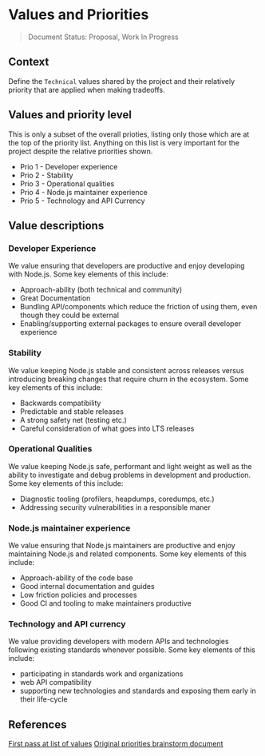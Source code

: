 # Values and Priorities

> Document Status: Proposal, Work In Progress

## Context

Define the `Technical` values shared by the project and their relatively priority
that are applied when making tradeoffs.


## Values and priority level

This is only a subset of the overall prioties, listing only those which are at the
top of the priority list. Anything on this list is very important for the project
despite the relative priorities shown.

- Prio 1 - Developer experience
- Prio 2 - Stability
- Prio 3 - Operational qualities
- Prio 4 - Node.js maintainer experience
- Prio 5 - Technology and API Currency

## Value descriptions

### Developer Experience
We value ensuring that developers are productive and enjoy developing with Node.js. Some key elements of this include:
  - Approach-ability (both technical and community)
  - Great Documentation 
  - Bundling API/components which reduce the friction of using them, even though they could be external
  - Enabling/supporting external packages to ensure overall developer experience

### Stability
We value keeping Node.js stable and consistent across releases versus introducing breaking changes that require churn in the ecosystem. Some key elements of this include:
  - Backwards compatibility
  - Predictable and stable releases
  - A strong safety net (testing etc.) 
  - Careful consideration of what goes into LTS releases 

### Operational Qualities
We value keeping Node.js safe, performant and light weight as well as the ability to investigate and debug problems in development and production. Some key elements of this include: 
 - Diagnostic tooling (profilers, heapdumps, coredumps, etc.)
 - Addressing security vulnerabilities in a responsible maner

### Node.js maintainer experience
We value ensuring that Node.js maintainers are productive and enjoy maintaining Node.js and related components. Some key elements of this include:
- Approach-ability of the code base
- Good internal documentation and guides
- Low friction policies and processes
- Good CI and tooling to make maintainers productive

### Technology and API currency
We value providing developers with modern APIs and technologies following existing standards whenever possible.  Some key elements of this include:
  - participating in standards work and organizations
  - web API compatibility
  - supporting new technologies and standards and exposing them early in their life-cycle 

## References

[First pass at list of values](https://github.com/nodejs/next-10/issues/5)
[Original priorities brainstorm document](https://docs.google.com/document/d/1sbO_zCn9n_JH2zuGtqNAahUhA_mGFA89DdAme8nEdsw)
